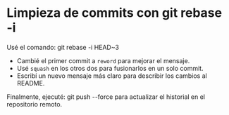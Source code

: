 # Limpieza de commits con git rebase -i

Usé el comando: git rebase -i HEAD~3

- Cambié el primer commit a `reword` para mejorar el mensaje.
- Usé `squash` en los otros dos para fusionarlos en un solo commit.
- Escribí un nuevo mensaje más claro para describir los cambios al README.

Finalmente, ejecuté: git push --force para actualizar el historial en el repositorio remoto.
